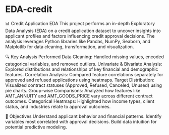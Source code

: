 # EDA-credit

📊 Credit Application EDA
This project performs an in-depth Exploratory Data Analysis (EDA) on a credit application dataset to uncover insights into applicant profiles and factors influencing credit approval decisions. The analysis leverages Python libraries like Pandas, NumPy, Seaborn, and Matplotlib for data cleaning, transformation, and visualization.

🔍 Key Analysis Performed
Data Cleaning: Handled missing values, encoded categorical variables, and removed outliers.
Univariate & Bivariate Analysis: Explored distributions and relationships of key financial and demographic features.
Correlation Analysis: Compared feature correlations separately for approved and refused applications using heatmaps.
Target Distribution: Visualized contract statuses (Approved, Refused, Canceled, Unused) using pie charts.
Group-wise Comparisons: Analyzed how features like AMT_ANNUITY and AMT_GOODS_PRICE vary across different contract outcomes.
Categorical Heatmaps: Highlighted how income types, client status, and industries relate to approval outcomes.

📌 Objectives
Understand applicant behavior and financial patterns.
Identify variables most correlated with approval decisions.
Build data intuition for potential predictive modeling.

